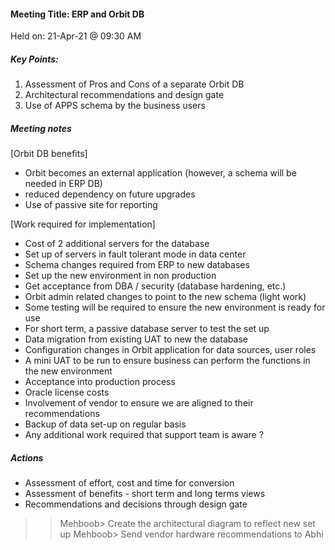 #### Meeting Title: ERP and Orbit DB 
Held on: 21-Apr-21 @ 09:30 AM

##### Key Points:
1. Assessment of Pros and Cons of a separate Orbit DB
2. Architectural recommendations and design gate 
3. Use of APPS schema by the business users

##### Meeting notes

[Orbit DB benefits]
- Orbit becomes an external application (however, a schema will be needed in ERP DB)
- reduced dependency on future upgrades 
- Use of passive site for reporting 

[Work required for implementation]
- Cost of 2 additional servers for the database
- Set up of servers in fault tolerant mode in data center
- Schema changes required from ERP to new databases
- Set up the new environment in non production 
- Get acceptance from DBA / security (database hardening, etc.)
- Orbit admin related changes to point to the new schema (light work)
- Some testing will be required to ensure the new environment is ready for use
- For short term, a passive database server to test the set up 
- Data migration from existing UAT to new the database
- Configuration changes in Orbit application for data sources, user roles
- A mini UAT to be run to ensure business can perform the functions in the new environment
- Acceptance into production process
- Oracle license costs
- Involvement of vendor to ensure we are aligned to their recommendations
- Backup of data set-up on regular basis
- Any additional work required that support team is aware ?

##### Actions
- Assessment of effort, cost and time for conversion
- Assessment of benefits - short term and long terms views
- Recommendations and decisions through design gate
>>Mehboob> Create the architectural diagram to reflect new set up
>>Mehboob> Send vendor hardware recommendations to Abhi

